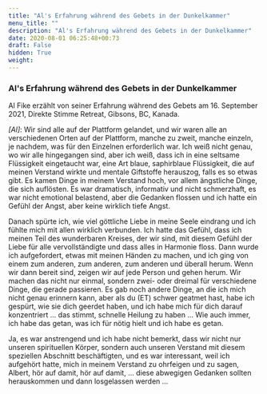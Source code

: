 ```yaml
---
title: "Al's Erfahrung während des Gebets in der Dunkelkammer"
menu_title: ""
description: "Al's Erfahrung während des Gebets in der Dunkelkammer"
date: 2020-08-01 06:25:48+00:73
draft: False
hidden: True
weight:
---
```

### Al's Erfahrung während des Gebets in der Dunkelkammer

Al Fike erzählt von seiner Erfahrung während des Gebets am 16. September 2021, Direkte Stimme Retreat, Gibsons, BC, Kanada.

*[Al]*: Wir sind alle auf der Plattform gelandet, und wir waren alle an verschiedenen Orten auf der Plattform, manche zu zweit, manche einzeln, je nachdem, was für den Einzelnen erforderlich war. Ich weiß nicht genau, wo wir alle hingegangen sind, aber ich weiß, dass ich in eine seltsame Flüssigkeit eingetaucht war, eine Art blaue, saphirblaue Flüssigkeit, die auf meinen Verstand wirkte und mentale Giftstoffe herauszog, falls es so etwas gibt.  Es kamen Dinge in meinem Verstand hoch, vor allem ängstliche Dinge, die sich auflösten.  Es war dramatisch, informativ und nicht schmerzhaft, es war nicht emotional belastend, aber die Gedanken flossen und ich hatte ein Gefühl der Angst, aber keine wirklich tiefe Angst.  

Danach spürte ich, wie viel göttliche Liebe in meine Seele eindrang und ich fühlte mich mit allen wirklich verbunden. Ich hatte das Gefühl, dass ich meinen Teil des wunderbaren Kreises, der wir sind, mit diesem Gefühl der Liebe für alle vervollständigte und dass alles in Harmonie floss.  Dann wurde ich aufgefordert, etwas mit meinen Händen zu machen, und ich ging von einem zum anderen, zum anderen, zum anderen und überall herum. Wenn wir dann bereit sind, zeigen wir auf jede Person und gehen herum. Wir machen das nicht nur einmal, sondern zwei- oder dreimal für verschiedene Dinge, die gerade passieren.  Es gab noch andere Dinge, an die ich mich nicht genau erinnern kann, aber als du (ET) schwer geatmet hast, habe ich gespürt, wie sie dich geerdet haben, und ich habe mich für dich darauf konzentriert ... das stimmt, schnelle Heilung zu haben ... Wie auch immer, ich habe das getan, was ich für nötig hielt und ich habe es getan.

Ja, es war anstrengend und ich habe nicht bemerkt, dass wir nicht nur unseren spirituellen Körper, sondern auch unseren Verstand mit diesem speziellen Abschnitt beschäftigten, und es war interessant, weil ich aufgehört hatte, mich in meinem Verstand zu ohrfeigen und zu sagen, Albert, hör auf damit, hör auf damit, ... diese abwegigen Gedanken sollten herauskommen und dann losgelassen werden ...
